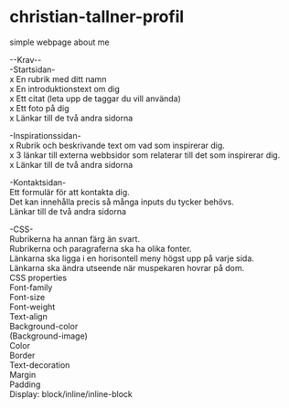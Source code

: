 # christian-tallner-profil
simple webpage about me

--Krav--  
-Startsidan-  
x En rubrik med ditt namn  
x En introduktionstext om dig  
x Ett citat (leta upp de taggar du vill använda)  
x Ett foto på dig  
x Länkar till de två andra sidorna  

-Inspirationssidan-  
x Rubrik och beskrivande text om vad som inspirerar dig.  
x 3 länkar till externa webbsidor som relaterar till det som inspirerar dig.   
x Länkar till de två andra sidorna  

-Kontaktsidan-  
Ett formulär för att kontakta dig.  
Det kan innehålla precis så många inputs du tycker behövs.  
Länkar till de två andra sidorna  

-CSS-  
Rubrikerna ha annan färg än svart.  
Rubrikerna och paragraferna ska ha olika fonter.  
Länkarna ska ligga i en horisontell meny högst upp på varje sida.  
Länkarna ska ändra utseende när muspekaren hovrar på dom.  
CSS properties  
Font-family  
Font-size  
Font-weight  
Text-align  
Background-color  
(Background-image)  
Color  
Border  
Text-decoration  
Margin  
Padding  
Display: block/inline/inline-block  

